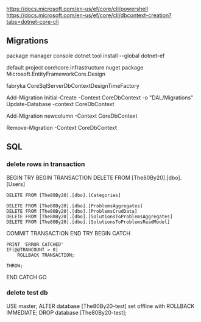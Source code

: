 https://docs.microsoft.com/en-us/ef/core/cli/powershell
https://docs.microsoft.com/en-us/ef/core/cli/dbcontext-creation?tabs=dotnet-core-cli

## Migrations
package manager console
dotnet tool install --global dotnet-ef

default project core\core.infrastructure
nuget package Microsoft.EntityFrameworkCore.Design

fabryka CoreSqlServerDbContextDesignTimeFactory

Add-Migration Initial-Create -Context CoreDbContext -o "DAL/Migrations"
Update-Database -context CoreDbContext

Add-Migration newcolumn -Context CoreDbContext

Remove-Migration -Context CoreDbContext

## SQL

### delete rows in transaction
BEGIN TRY
BEGIN TRANSACTION 
	DELETE  FROM [The80By20].[dbo].[Users]

	DELETE FROM [The80By20].[dbo].[Categories]

	DELETE FROM [The80By20].[dbo].[ProblemsAggregates]
	DELETE FROM [The80By20].[dbo].[ProblemsCrudData]
	DELETE FROM [The80By20].[dbo].[SolutionsToProblemsAggregates]
	DELETE FROM [The80By20].[dbo].[SolutionsToProblemsReadModel]

COMMIT TRANSACTION
END TRY
BEGIN CATCH

	PRINT 'ERROR CATCHED'
	IF(@@TRANCOUNT > 0)
		ROLLBACK TRANSACTION;
		
	THROW;

END CATCH
GO

### delete test db
USE master;
ALTER database [The80By20-test] set offline with ROLLBACK IMMEDIATE;
DROP database [The80By20-test];